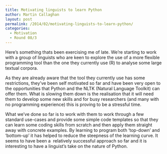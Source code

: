 ```yaml
---
title: Motivating linguists to learn Python
author: Martin Callaghan
layout: post
permalink: /2014/02/motivating-linguists-to-learn-python/
categories:
  - Motivation
  - Round 08/3
---
```

Here&#8217;s something thats been exercising me of late. We&#8217;re starting to work with a group of linguists who are keen to explore the use of a more flexible programming tool than the one they currently use (R) to analyse some large textual corpora.

As they are already aware that the tool they currently use has some restrictions, they&#8217;ve been self motivated so far and have been very open to the opportunities that Python and the NLTK (Natural Language Toolkit) can offer them. What is slowing them down is the realisation that it will need them to develop some new skills and for busy researchers (and many with no programming experience) this is proving to be a stressful time.

What we&#8217;ve done so far is to work with them to work through a few standard use-cases and provide some simple code templates so that they can learn some coding skills from scratch and then apply them straight away with concrete examples. By learning to program both &#8216;top-down&#8217; and &#8216;bottom-up&#8217; it has helped to reduce the steepness of the learning curve. It seems to have been a  relatively successful approach so far and it is interesting to have a linguist&#8217;s take on the nature of Python.